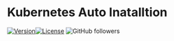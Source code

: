 # Kubernetes Auto Inatalltion 

[![Version](https://img.shields.io/badge/version-2019.08.28-red.svg)![License](https://img.shields.io/github/license/mashape/apistatus.svg)](./LICENSE) ![GitHub followers](https://img.shields.io/github/followers/pandora0667?style=social)

